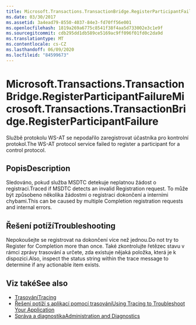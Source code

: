 ```yaml
---
title: Microsoft.Transactions.TransactionBridge.RegisterParticipantFailure
ms.date: 03/30/2017
ms.assetid: 3a4ead79-8550-4037-84e3-fd70ff56e001
ms.openlocfilehash: 1819a269a6775c8541f38f4aa5d733002e3c1e9f
ms.sourcegitcommit: cdb295dd1db589ce5169ac9ff096f01fd0c2da9d
ms.translationtype: MT
ms.contentlocale: cs-CZ
ms.lasthandoff: 06/09/2020
ms.locfileid: "84599673"
---
```

# <a name="microsofttransactionstransactionbridgeregisterparticipantfailure"></a><span data-ttu-id="7ad38-102">Microsoft.Transactions.TransactionBridge.RegisterParticipantFailure</span><span class="sxs-lookup"><span data-stu-id="7ad38-102">Microsoft.Transactions.TransactionBridge.RegisterParticipantFailure</span></span>
<span data-ttu-id="7ad38-103">Službě protokolu WS-AT se nepodařilo zaregistrovat účastníka pro kontrolní protokol.</span><span class="sxs-lookup"><span data-stu-id="7ad38-103">The WS-AT protocol service failed to register a participant for a control protocol.</span></span>  
  
## <a name="description"></a><span data-ttu-id="7ad38-104">Popis</span><span class="sxs-lookup"><span data-stu-id="7ad38-104">Description</span></span>  
 <span data-ttu-id="7ad38-105">Sledováno, pokud služba MSDTC detekuje neplatnou žádost o registraci.</span><span class="sxs-lookup"><span data-stu-id="7ad38-105">Traced if MSDTC detects an invalid Registration request.</span></span> <span data-ttu-id="7ad38-106">To může být způsobeno několika žádostmi o registraci dokončení a interními chybami.</span><span class="sxs-lookup"><span data-stu-id="7ad38-106">This can be caused by  multiple Completion registration requests and internal errors.</span></span>  
  
## <a name="troubleshooting"></a><span data-ttu-id="7ad38-107">Řešení potíží</span><span class="sxs-lookup"><span data-stu-id="7ad38-107">Troubleshooting</span></span>  
 <span data-ttu-id="7ad38-108">Nepokoušejte se registrovat na dokončení více než jednou.</span><span class="sxs-lookup"><span data-stu-id="7ad38-108">Do not try to Register for Completion more than once.</span></span>  <span data-ttu-id="7ad38-109">Také zkontrolujte řetězec stavu v rámci zprávy trasování a určete, zda existuje nějaká položka, která je k dispozici.</span><span class="sxs-lookup"><span data-stu-id="7ad38-109">Also, inspect the status string within the trace message to determine if any actionable item exists.</span></span>  
  
## <a name="see-also"></a><span data-ttu-id="7ad38-110">Viz také</span><span class="sxs-lookup"><span data-stu-id="7ad38-110">See also</span></span>

- [<span data-ttu-id="7ad38-111">Trasování</span><span class="sxs-lookup"><span data-stu-id="7ad38-111">Tracing</span></span>](index.md)
- [<span data-ttu-id="7ad38-112">Řešení potíží s aplikací pomocí trasování</span><span class="sxs-lookup"><span data-stu-id="7ad38-112">Using Tracing to Troubleshoot Your Application</span></span>](using-tracing-to-troubleshoot-your-application.md)
- [<span data-ttu-id="7ad38-113">Správa a diagnostika</span><span class="sxs-lookup"><span data-stu-id="7ad38-113">Administration and Diagnostics</span></span>](../index.md)

